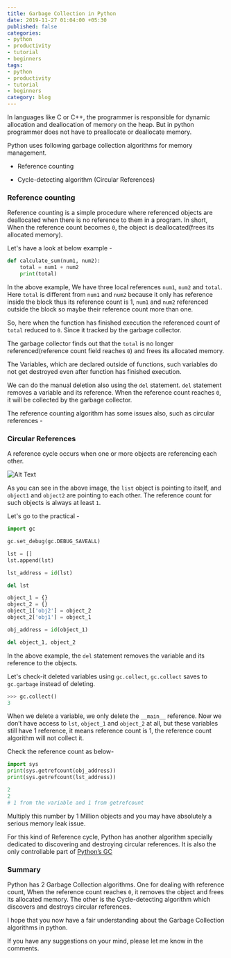```yaml
---
title: Garbage Collection in Python
date: 2019-11-27 01:04:00 +05:30
published: false
categories:
- python
- productivity
- tutorial
- beginners
tags:
- python
- productivity
- tutorial
- beginners
category: blog
---
```




In languages like C or C++, the programmer is responsible for dynamic allocation and deallocation of memory on the heap. But in python programmer does not have to preallocate or deallocate memory.

Python uses following garbage collection algorithms for memory management.

- Reference counting

- Cycle-detecting algorithm (Circular References)

### Reference counting

Reference counting is a simple procedure where referenced objects are deallocated when there is no reference to them in a program.
In short, When the reference count becomes `0`, the object is deallocated(frees its allocated memory).

Let's have a look at below example -
```python
def calculate_sum(num1, num2):
    total = num1 + num2
    print(total)
```

In the above example, We have three local references `num1`, `num2` and `total`. Here `total` is different from `num1` and `num2` because it only has reference inside the block thus its reference count is 1, `num1` and `num2` referenced outside the block so maybe their reference count more than one.

So, here when the function has finished execution the referenced count of `total` reduced to `0`. Since it tracked by the garbage collector.

The garbage collector finds out that the `total` is no longer referenced(reference count field reaches `0`) and frees its allocated memory.

The Variables, which are declared outside of functions, such variables do not get destroyed even after function has finished execution.

We can do the manual deletion also using the `del` statement. `del` statement removes a variable and its reference. When the reference count reaches `0`, it will be collected by the garbage collector.

The reference counting algorithm has some issues also, such as circular references -

### Circular References

A reference cycle occurs when one or more objects are referencing each other.

![Alt Text](https://thepracticaldev.s3.amazonaws.com/i/wd5do4dybewld70sqjko.jpg)

As you can see in the above image, the `list` object is pointing to itself, and `object1` and `object2` are pointing to each other. The reference count for such objects is always at least `1`.

Let's go to the practical -

```python
import gc

gc.set_debug(gc.DEBUG_SAVEALL) 

lst = []
lst.append(lst)

lst_address = id(lst)

del lst

object_1 = {}
object_2 = {}
object_1['obj2'] = object_2
object_2['obj1'] = object_1

obj_address = id(object_1)

del object_1, object_2
```
In the above example, the `del` statement removes the variable and its reference to the objects.

Let's check-it deleted variables using `gc.collect`, `gc.collect` saves to `gc.garbage` instead of deleting.

```python
>>> gc.collect()
3
```
When we delete a variable, we only delete the `__main__` reference. Now we don’t have access to `lst`, `object_1` and `object_2` at all, but these variables still have 1 reference, it means reference count is 1, the reference count algorithm will not collect it.

Check the reference count as below-

```python
import sys
print(sys.getrefcount(obj_address))
print(sys.getrefcount(lst_address))

2
2
# 1 from the variable and 1 from getrefcount
```
Multiply this number by 1 Million objects and you may have absolutely a serious memory leak issue.

For this kind of Reference cycle, Python has another algorithm specially dedicated to discovering and destroying circular references. It is also the only controllable part of [Python’s GC](https://docs.python.org/3.6/library/gc.html)

### Summary
Python has 2 Garbage Collection algorithms. One for dealing with reference count, When the reference count reaches `0`, it removes the object and frees its allocated memory. The other is the Cycle-detecting algorithm which discovers and destroys circular references.

I hope that you now have a fair understanding about the Garbage Collection algorithms in python.

If you have any suggestions on your mind, please let me know in the comments.